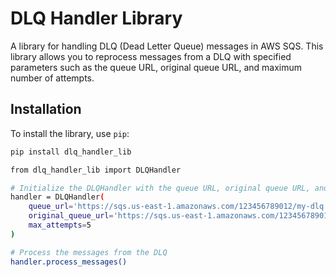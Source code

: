 # DLQ Handler Library

A library for handling DLQ (Dead Letter Queue) messages in AWS SQS. This library allows you to reprocess messages from a DLQ with specified parameters such as the queue URL, original queue URL, and maximum number of attempts.

## Installation

To install the library, use `pip`:

```sh
pip install dlq_handler_lib

from dlq_handler_lib import DLQHandler

# Initialize the DLQHandler with the queue URL, original queue URL, and maximum attempts
handler = DLQHandler(
    queue_url='https://sqs.us-east-1.amazonaws.com/123456789012/my-dlq',
    original_queue_url='https://sqs.us-east-1.amazonaws.com/123456789012/my-queue',
    max_attempts=5
)

# Process the messages from the DLQ
handler.process_messages()
